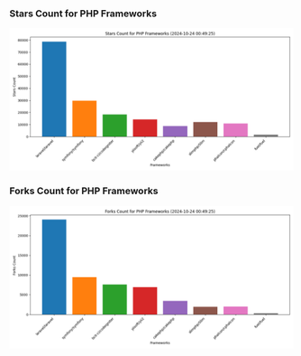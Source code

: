### Stars Count for PHP Frameworks

![Stars Chart](./archive/charts/20241024004925_stars_count.png)

### Forks Count for PHP Frameworks

![Forks Chart](./archive/charts/20241024004925_forks_count.png)

